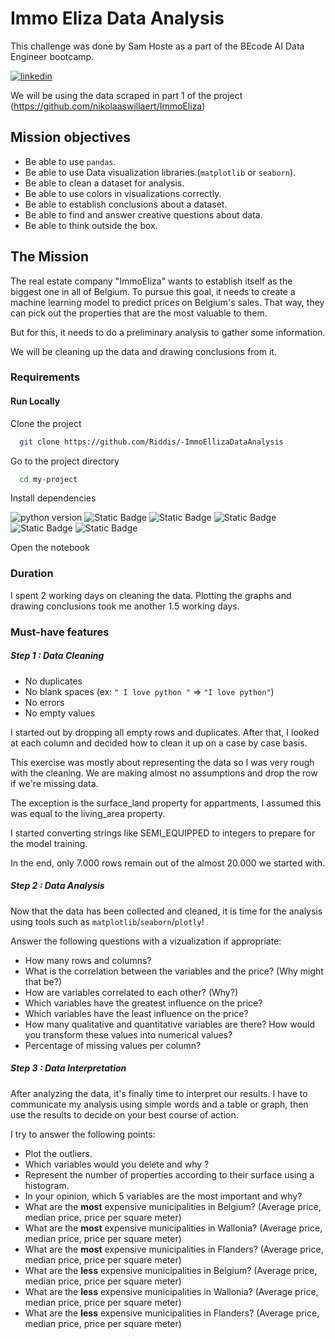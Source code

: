 # Immo Eliza Data Analysis

This challenge was done by Sam Hoste as a part of the BEcode AI Data Engineer bootcamp. 

[![linkedin](https://img.shields.io/badge/linkedin-0A66C2?style=for-the-badge&logo=linkedin&logoColor=white)](https://www.linkedin.com/in/sam-hoste-15610945/)

We will be using the data scraped in part 1 of the project (https://github.com/nikolaaswillaert/ImmoEliza)

## Mission objectives

- Be able to use `pandas`.
- Be able to use Data visualization libraries.(`matplotlib` or `seaborn`).
- Be able to clean a dataset for analysis.
- Be able to use colors in visualizations correctly.
- Be able to establish conclusions about a dataset.
- Be able to find and answer creative questions about data.
- Be able to think outside the box.

## The Mission

The real estate company "ImmoEliza" wants to establish itself as the biggest one in all of Belgium. To pursue this goal, it needs to create a machine learning model to predict prices on Belgium's sales. That way, they can pick out the properties that are the most valuable to them.

But for this, it needs to do a preliminary analysis to gather some information. 

We will be cleaning up the data and drawing conclusions from it. 

### Requirements
#### Run Locally

Clone the project

```bash
  git clone https://github.com/Riddis/-ImmoEllizaDataAnalysis
```

Go to the project directory

```bash
  cd my-project
```

Install dependencies

![python version](https://img.shields.io/badge/python-3.10.6+-blue) 
![Static Badge](https://img.shields.io/badge/matplotlib.pyplot-8A2BE2) 
![Static Badge](https://img.shields.io/badge/seaborn-e32e0e) 
![Static Badge](https://img.shields.io/badge/pandas-9ef542) 
![Static Badge](https://img.shields.io/badge/numpy-24d3f2) 
![Static Badge](https://img.shields.io/badge/pathlib-e8f224)



Open the notebook

### Duration

I spent 2 working days on cleaning the data. 
Plotting the graphs and drawing conclusions took me another 1.5 working days. 

### Must-have features

##### Step 1 : Data Cleaning

- No duplicates
- No blank spaces (ex: `" I love python "` => `"I love python"`)
- No errors
- No empty values

I started out by dropping all empty rows and duplicates. 
After that, I looked at each column and decided how to clean it up on a case by case basis. 

This exercise was mostly about representing the data so I was very rough with the cleaning. We are making almost no assumptions and drop the row if we're missing data. 

The exception is the surface_land property for appartments, I assumed this was equal to the living_area property. 

I started converting strings like SEMI_EQUIPPED to integers to prepare for the model training. 

In the end, only 7.000 rows remain out of the almost 20.000 we started with.

##### Step 2 : Data Analysis

Now that the data has been collected and cleaned, it is time for the analysis using tools such as `matplotlib`/`seaborn`/`plotly`!

Answer the following questions with a vizualization if appropriate:

- How many rows and columns?
- What is the correlation between the variables and the price? (Why might that be?)
- How are variables correlated to each other? (Why?)
- Which variables have the greatest influence on the price?
- Which variables have the least influence on the price?
- How many qualitative and quantitative variables are there? How would you transform these values into numerical values?
- Percentage of missing values per column?

##### Step 3 : Data Interpretation

After analyzing the data, it's finally time to interpret our results. I have to communicate my analysis using simple words and a table or graph, then use the results to decide on your best course of action.

I try to answer the following points: 

- Plot the outliers.
- Which variables would you delete and why ?
- Represent the number of properties according to their surface using a histogram.
- In your opinion, which 5 variables are the most important and why?
- What are the **most** expensive municipalities in Belgium? (Average price, median price, price per square meter)
- What are the **most** expensive municipalities in Wallonia? (Average price, median price, price per square meter)
- What are the **most** expensive municipalities in Flanders? (Average price, median price, price per square meter)
- What are the **less** expensive municipalities in Belgium? (Average price, median price, price per square meter)
- What are the **less** expensive municipalities in Wallonia? (Average price, median price, price per square meter)
- What are the **less** expensive municipalities in Flanders? (Average price, median price, price per square meter)